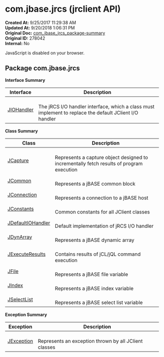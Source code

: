 # com.jbase.jrcs (jrclient   API)

**Created At:** 9/25/2017 11:29:38 AM  
**Updated At:** 9/20/2018 1:06:31 PM  
**Original Doc:** [com_jbase_jrcs_package-summary](https://docs.jbase.com/jrcs/com_jbase_jrcs_package-summary)  
**Original ID:** 278042  
**Internal:** No  

<!--<br>    try {<br>        if (location.href.indexOf('is-external=true') == -1) {<br>            parent.document.title="com.jbase.jrcs (jrclient   API)";<br>        }<br>    }<br>    catch(err) {<br>    }<br>//-->
JavaScript is disabled on your browser.

## Package com.jbase.jrcs



**Interface Summary**

| Interface<br> | Description |
| --- | --- |
| [JIOHandler](./../jiohandler-%28jrclient-api%29 "interface in com.jbase.jrcs")<br> | <br>The jRCS I/O handler interface, which a class must implement to replace the default JClient I/O handler<br> |

**Class Summary** 


| Class<br> | Description |
| --- | --- |
| [JCapture](./../jcapture-%28jrclient-api%29 "class in com.jbase.jrcs")<br> | <br>Represents a capture object designed to incrementally fetch results of program execution<br> |
| [JCommon](./../jcommon-%28jrclient-api%29 "class in com.jbase.jrcs")<br> | <br>Represents a jBASE common block<br> |
| [JConnection](./../jconnection-%28jrclient-api%29 "class in com.jbase.jrcs")<br> | <br>Represents a connection to a jBASE host<br> |
| [JConstants](./../jconstants-%28jrclient-api%29 "class in com.jbase.jrcs")<br> | <br>Common constants for all JClient classes<br> |
| [JDefaultIOHandler](./../jdefaultiohandler-%28jrclient---api%29 "class in com.jbase.jrcs")<br> | <br>Default implementation of jRCS I/O handler<br> |
| [JDynArray](./../jdynarray-%28jrclient---api%29 "class in com.jbase.jrcs")<br> | <br>Represents a jBASE dynamic array<br> |
| [JExecuteResults](./../jexecuteresults-%28jrclient-api%29 "class in com.jbase.jrcs")<br> | <br>Contains results of jCL/jQL command execution<br> |
| [JFile](./../jfile-%28jrclient-api%29 "class in com.jbase.jrcs")<br> | <br>Represents a jBASE file variable<br> |
| [JIndex](./../jindex-%28jrclient-api%29 "class in com.jbase.jrcs")<br> | <br>Represents a jBASE index variable<br> |
| [JSelectList](./../jselectlist-%28jrclient---api%29 "class in com.jbase.jrcs")<br> | <br>Represents a jBASE select list variable<br> |



**Exception Summary**

| Exception<br> | Description |
| --- | --- |
| [JException](./../jexception-%28jrclient-api%29 "class in com.jbase.jrcs")<br> | <br>Represents an exception thrown by all JClient classes<br> |




